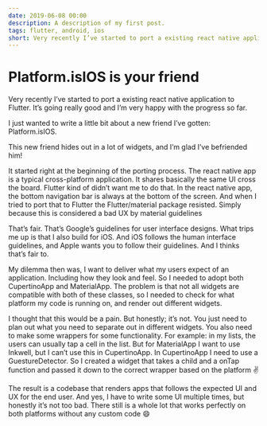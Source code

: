 ```yaml
---
date: 2019-06-08 00:00
description: A description of my first post.
tags: flutter, android, ios
short: Very recently I’ve started to port a existing react native application to Flutter. It’s going really good and I’m very happy with the progress so far.
---
```

# Platform.isIOS is your friend

Very recently I’ve started to port a existing react native application to Flutter. It’s going really good and I’m very happy with the progress so far.

I just wanted to write a little bit about a new friend I’ve gotten: Platform.isIOS.

This new friend hides out in a lot of widgets, and I’m glad I’ve befriended him!

It started right at the beginning of the porting process. The react native app is a typical cross-platform application. It shares basically the same UI cross the board. Flutter kind of didn’t want me to do that. In the react native app, the bottom navigation bar is always at the bottom of the screen. And when I tried to port that to Flutter the Flutter/material package resisted. Simply because this is considered a bad UX by material guidelines

That’s fair. That’s Google’s guidelines for user interface designs. What trips me up is that I also build for iOS. And iOS follows the human interface guidelines, and Apple wants you to follow their guidelines. And I thinks that’s fair to.

My dilemma then was, I want to deliver what my users expect of an application. Including how they look and feel. So I needed to adopt both CupertinoApp and MaterialApp. The problem is that not all widgets are compatible with both of these classes, so I needed to check for what platform my code is running on, and render out different widgets.

I thought that this would be a pain. But honestly; it’s not. You just need to plan out what you need to separate out in different widgets. You also need to make some wrappers for some functionality. For example: in my lists, the users can usually tap a cell in the list. But for MaterialApp I want to use Inkwell, but I can’t use this in CupertinoApp. In CupertinoApp I need to use a GuestureDetector. So I created a widget that takes a child and a onTap function and passed it down to the correct wrapper based on the platform ✌️

The result is a codebase that renders apps that follows the expected UI and UX for the end user. And yes, I have to write some UI multiple times, but honestly it’s not too bad. There still is a whole lot that works perfectly on both platforms without any custom code 😄
